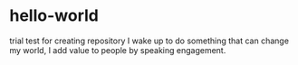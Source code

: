 # hello-world
trial test for creating repository
I wake up to do something that can change my world, I add value to people by speaking engagement.
